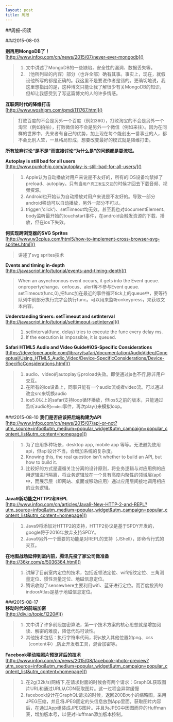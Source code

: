 ```yaml
---
layout: post
title: 周报
---
```


##周报-阅读

###2015-08-03

**别再用MongoDB了！**    
[http://www.infoq.com/cn/news/2015/07/never-ever-mongodb]() 
>1. 文中讲述了MongoDB的一些缺陷，安全性的漏洞、数据丢失等。
>2. （他所列举的内容）部分（也许全部）确有其事。事实上，现在，就假设他所写的都是正确的。我这里不是要说作者是错的。更确切地说，我这里想指出的是，这种博文只能让我了解很少有关MongoDB的知识，但却让我感受到了写这篇博文的人的许多情感。

**互联网时代的降维打击**  
[http://www.woshipm.com/pmd/111767.html]()  
>打败百度的不会是另外一个百度（例如360），打败淘宝的不会是另外一个淘宝（例如拍拍），打败微信的不会是另外一个微信（例如来往）。因为在同样的世界中，先来者有自己的优势，加上现在每个能创出一番事业的人，都不会比别人笨，一旦格局形成，想要改变最好的模式就是降维打击。

**所有放弃讨论“是不是”而直接讨论“为什么是”的问题都是耍流氓。**

**Autoplay is still bad for all users**     
[http://www.punkchip.com/autoplay-is-still-bad-for-all-users/]() 
>1. Apple认为自动播放对用户来说是不友好的，所有的IOS设备均禁掉了preload、autoplay。只有当`用户真正发生交互`的时候才回去下载音频、视频资源。
>2. Android也开始认为自动播放对用户来说是不友好的。导致一部分android移动可以自动播放，另外一部分不可以。
>3. trigger('click')、setTimeout均无效。甚至我也对documentElement、body监听最开始的touchstart事件，在android会触发资源的下载、播放，但在ios下失效。

**何实现跨浏览器的SVG Sprites**     
[http://www.w3cplus.com/html5/how-to-implement-cross-browser-svg-sprites.html]()
>讲述了svg sprites技术

**Events and timing in-depth**  
[http://javascript.info/tutorial/events-and-timing-depth]()
>When an asynchronous event occurs, it gets into the Event queue.
>onpropertychange、onfocus、alert等不参与Event queue.
>setTimeout(func,0),把func加在最近的事件循环tick上的queue中，要等待队列中前部分执行完才会执行func。可以用来监听onkeypress，来获取文本内容。

**Understanding timers: setTimeout and setInterval**    
[http://javascript.info/tutorial/settimeout-setinterval]()
>1. setInterval(func, delay) tries to execute the func every delay ms.
>2. If the execution is impossible, it is queued.

**Safari HTML5 Audio and Video Guide#iOS-Specific Considerations**      
[https://developer.apple.com/library/safari/documentation/AudioVideo/Conceptual/Using_HTML5_Audio_Video/Device-SpecificConsiderations/Device-SpecificConsiderations.html]()
>1. audio、video的autoplay与proload失效。即使通过js也不行,除非用户交互。
>2. 在所有的ios设备上，同事只能有一个audio流或者video流。可以通过改变src来切换audio
>3. ios5.0以上的safari支持loop循环播放，但ios5之前的版本，只能通过监听audio的`ended`事件，再次play()来模拟loop。

###2015-08-10
**我们是否应该把后端构建为API**     
[http://www.infoq.com/cn/news/2015/07/api-or-not?utm_source=infoq&utm_medium=popular_widget&utm_campaign=popular_content_list&utm_content=homepage]()   
>1. 为了应用多种场景，desktop app, mobile app 等等。无法避免使用api，但api设计不当，会增加系统的复杂度。
>2. Knowing this, the real question isn't whether to build an API, but how to build it.
>3. 比较好的方式是遵循关注分离的设计原则，将业务逻辑与对应用例的应用逻辑进行隔离，将业务逻辑放在一个具有高度内聚性的领域层(api)中，而展示层（即网站、桌面或移动应用）通过应用层间接地调用相应的业务逻辑。

**Java9新功能之HTTP2和REPL**     
[http://www.infoq.com/cn/articles/Java9-New-HTTP-2-and-REPL?utm_source=infoq&utm_medium=popular_widget&utm_campaign=popular_content_list&utm_content=homepage]()    
>1. Java9将添加对HTTP2的支持，HTTP2协议是基于SPDY开发的，google将于2016年放弃支持SPDY。
>2. Java9另外一个重要的功能是对REPL的支持（JShell），即命令行式的交互。

**在地图战场延伸到室内前，腾讯先投了家公司做准备**     
[http://36kr.com/p/5036364.html]()
>1. 讲解了目前室内定位的技术，包括近领法定位、wifi指纹定位、三角测量定位、惯性测量定位、地磁信息定位。
>2. 腾讯收购了sensewhere主要利用wifi、蓝牙进行定位。而百度投资的indoorAtlas是基于地磁信息定位。

###2015-08-17  
**移动时代的前端加密**     
[http://div.io/topic/1220#]()   
>1. 文中讲了许多前段加密算法，第一个技术方案的核心思想就是增加阅读、解密的难度，降低代码可读性。
>2. 其他技术包括：执行字符串代码，将js放入其他位置如png、css（content中）,防止开发者工具，混合加密等。

**Facebook移动端照片预览背后的技术**        
[http://www.infoq.com/cn/news/2015/08/facebook-photo-preview?utm_source=infoq&utm_medium=popular_widget&utm_campaign=popular_content_list&utm_content=homepage]()   
>1. 在2g(32k/s)网络下,在请求封面的时候会有两个请求：GraphQL获取图片URL和通过URL从CDN获取图片。这一过程会异常缓慢
>2. facebook设计在GraphQL请求的时候，返回200B大小的缩略图，采用JPEG压缩，并且将JPEG固定的头信息放到App里面，获取图片内容后，在通过App组装成JPEG图片。并且为JPEG中因图而异的Huffman表，增加版本号，以便对Huffman添加版本控制。


